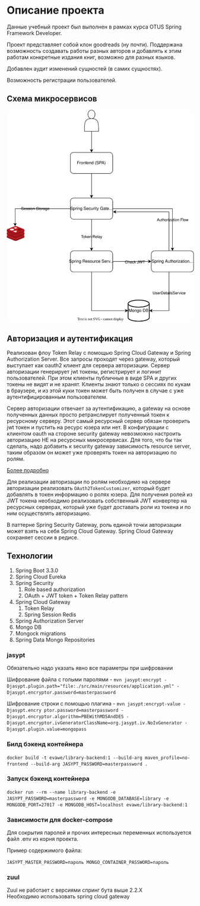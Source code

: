 # Описание проекта

Данные учебный проект был выполнен в рамках курса OTUS Spring Framework Developer.

Проект представляет собой клон goodreads (ну почти). Поддержана возможность создавать работы
разных авторов и добавлять к этим работам конкретные издания книг, возможно для разных языков.

Добавлен аудит изменений сущностей (в самих сущностях).

Возможность регистрации пользователей.

## Схема микросервисов

![online-books-cataloger.svg](./online-books-cataloger.svg)

## Авторизация и аутентификация

Реализован флоу Token Relay с помощью Spring Cloud Gateway и Spring Authorization Server. Все
запросы проходят через gateway, который выступает как oauth2 клиент для сервера авторизации.
Сервер авторизации генерирует jwt токены, регистрирует и логинит пользователей. При этом клиенты
публичные в виде SPA и других токены не видят и не хранят. Клиенты знают только о сессиях по кукам в
браузере, и из этой куки токен может быть получен в случае с уже аутентифицированным пользователем.

Сервер авторизации отвечает за аутентификацию, а gateway на основе полученных данных просто
ретранслирует полученный токен к ресурсному серверу. Этот самый ресурсный сервер обязан проверить
jwt токен и пустить на ресурс юзера или нет. В конфигурации с клиентом oauth на стороне security
gateway невозможно настроить авторизацию НЕ на ресурсных микросервисах. Для того, что бы так
сделать, надо добавить к security gateway зависимость resource server, таким образом он может уже
проверять токен на авторизацию по ролям.

[Более подробно](https://www.baeldung.com/spring-cloud-gateway-oauth2)

Для реализации авторизации по ролям необходимо на сервере авторизации
реализовать `OAuth2TokenCustomizer`, который будет добавлять в токен информацию о ролях юзера.
Для получения ролей из JWT токена необходимо реализовать собственный JWT конвертер на ресурсных
серверах, который уже будет доставать роли из токена и по ним осуществлять авторизацию.

В паттерне Spring Security Gateway, роль единой точки авторизации может взять на себя Spring Cloud
Gateway. Spring Cloud Gateway сохраняет сессии в редисе.

## Технологии

1. Spring Boot 3.3.0
2. Spring Cloud Eureka
3. Spring Security
    1. Role based authorization
    2. OAuth + JWT token + Token Relay pattern
4. Spring Cloud Gateway
    1. Token Relay
    2. Spring Session Redis
5. Spring Authorization Server
6. Mongo DB
7. Mongock migrations
8. Spring Data Mongo Repositories

### jasypt

Обязательно надо указать явно все параметры при шифровании

Шифрование файла с голыми
паролями - `mvn jasypt:encrypt -Djasypt.plugin.path="file:./src/main/resources/application.yml" -Djasypt.encryptor.password=masterpassword`

Шифрование строки с помощью плагина - `mvn jasypt:encrypt-value -Djasypt.encry
ptor.password=masterpassword -Djasypt.encryptor.algorithm=PBEWithMD5AndDES -Djasypt.encryptor.ivGeneratorClassName=org.jasypt.iv.NoIvGenerator -Djasypt.plugin.value=mongopass`

### Билд бэкенд контейнера

`docker build -t evawe/library-backend:1 --build-arg maven_profile=no-frontend --build-arg JASYPT_PASSWORD=masterpassword .
`

### Запуск бэкенд контейнера

`docker run --rm --name library-backend -e JASYPT_PASSWORD=masterpassword -e MONGODB_DATABASE=library -e MONGODB_PORT=27017 -e MONGODB_HOST=localhost evawe/library-backend:1`

### Зависимости для docker-compose

Для сокрытия паролей и прочих интересных переменных используется файл .env из корня проекта.

Пример содержимого файла:

`JASYPT_MASTER_PASSWORD=пароль
MONGO_CONTAINER_PASSWORD=пароль`

### zuul

Zuul не работает с версиями спринг бута выше 2.2.Х    
Необходимо использовать spring cloud gateway



